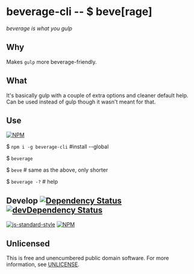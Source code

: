 # beverage-cli -- $ beve[rage]

*beverage is what you gulp*

## Why

Makes `gulp` more beverage-friendly.

## What

It's basically gulp with a couple of extra options and cleaner default help.
Can be used instead of gulp though it wasn't meant for that.

## Use

[![NPM](https://nodei.co/npm/beverage-cli.png?compact=true)](https://www.npmjs.org/package/beverage-cli)

$ `npm i -g beverage-cli` #install --global

$ `beverage`

$ `beve` # same as the above, only shorter

$ `beverage -?` # help

## Develop [![Dependency Status](https://david-dm.org/gulpsome/beverage-cli.svg)](https://david-dm.org/gulpsome/beverage-cli) [![devDependency Status](https://david-dm.org/gulpsome/beverage-cli/dev-status.svg)](https://david-dm.org/gulpsome/beverage-cli#info=devDependencies)

[![js-standard-style](https://cdn.rawgit.com/feross/standard/master/badge.svg)](https://github.com/feross/standard)
[![NPM](https://nodei.co/npm/npm-interlink.png?compact=true)](https://www.npmjs.org/package/npm-interlink)
## Unlicensed

This is free and unencumbered public domain software.
For more information, see [UNLICENSE](http://unlicense.org).
